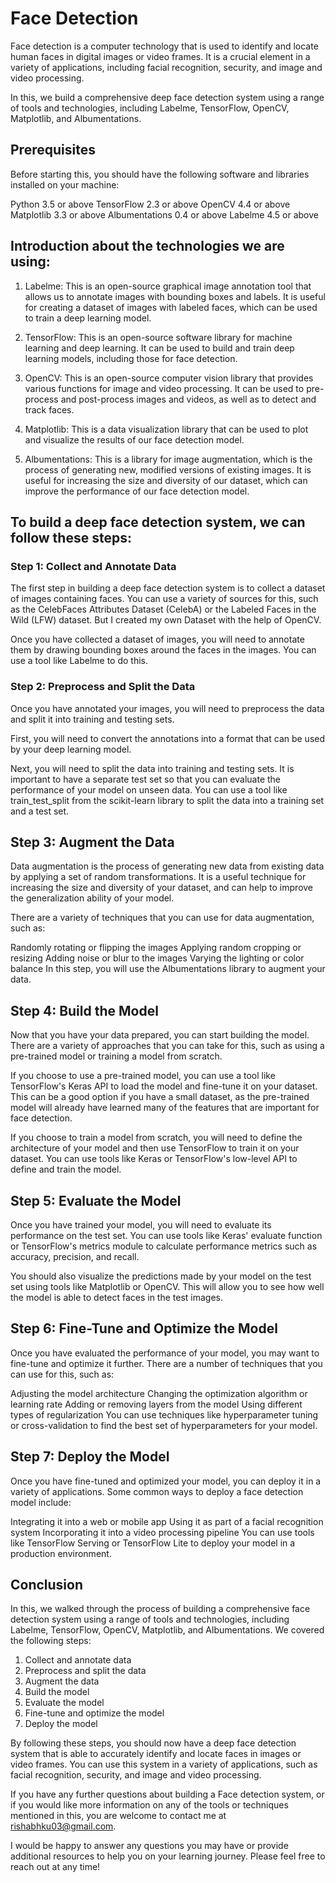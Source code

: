 # Face Detection

Face detection is a computer technology that is used to identify and locate human faces in digital images or video frames. It is a crucial element in a variety of applications, including facial recognition, security, and image and video processing.

In this, we build a comprehensive deep face detection system using a range of tools and technologies, including Labelme, TensorFlow, OpenCV, Matplotlib, and Albumentations.

## Prerequisites

Before starting this, you should have the following software and libraries installed on your machine:

Python 3.5 or above
TensorFlow 2.3 or above
OpenCV 4.4 or above
Matplotlib 3.3 or above
Albumentations 0.4 or above
Labelme 4.5 or above

## Introduction about the technologies we are using:

1.	Labelme: This is an open-source graphical image     annotation tool that allows us to annotate images with bounding boxes and labels. It is useful for creating a dataset of images with labeled faces, which can be used to train a deep learning model.

2.  TensorFlow: This is an open-source software library for  machine learning and deep learning. It can be used to build and train deep learning models, including those for face detection.

3.	OpenCV: This is an open-source computer vision library that provides various functions for image and video processing. It can be used to pre-process and post-process images and videos, as well as to detect and track faces.

4.	Matplotlib: This is a data visualization library that can be used to plot and visualize the results of our face detection model.

5.	Albumentations: This is a library for image augmentation, which is the process of generating new, modified versions of existing images. It is useful for increasing the size and diversity of our dataset, which can improve the performance of our face detection model.

## To build a deep face detection system, we can follow these steps:

### Step 1: Collect and Annotate Data

The first step in building a deep face detection system is to collect a dataset of images containing faces. You can use a variety of sources for this, such as the CelebFaces Attributes Dataset (CelebA) or the Labeled Faces in the Wild (LFW) dataset. But I created my own Dataset with the help of OpenCV. 

Once you have collected a dataset of images, you will need to annotate them by drawing bounding boxes around the faces in the images. You can use a tool like Labelme to do this.

### Step 2: Preprocess and Split the Data

Once you have annotated your images, you will need to preprocess the data and split it into training and testing sets.

First, you will need to convert the annotations into a format that can be used by your deep learning model. 

Next, you will need to split the data into training and testing sets. It is important to have a separate test set so that you can evaluate the performance of your model on unseen data. You can use a tool like train_test_split from the scikit-learn library to split the data into a training set and a test set.

## Step 3: Augment the Data

Data augmentation is the process of generating new data from existing data by applying a set of random transformations. It is a useful technique for increasing the size and diversity of your dataset, and can help to improve the generalization ability of your model.

There are a variety of techniques that you can use for data augmentation, such as:

Randomly rotating or flipping the images
Applying random cropping or resizing
Adding noise or blur to the images
Varying the lighting or color balance
In this step, you will use the Albumentations library to augment your data.

## Step 4: Build the Model

Now that you have your data prepared, you can start building the model. There are a variety of approaches that you can take for this, such as using a pre-trained model or training a model from scratch.

If you choose to use a pre-trained model, you can use a tool like TensorFlow's Keras API to load the model and fine-tune it on your dataset. This can be a good option if you have a small dataset, as the pre-trained model will already have learned many of the features that are important for face detection.

If you choose to train a model from scratch, you will need to define the architecture of your model and then use TensorFlow to train it on your dataset. You can use tools like Keras or TensorFlow's low-level API to define and train the model.

## Step 5: Evaluate the Model

Once you have trained your model, you will need to evaluate its performance on the test set. You can use tools like Keras' evaluate function or TensorFlow's metrics module to calculate performance metrics such as accuracy, precision, and recall.

You should also visualize the predictions made by your model on the test set using tools like Matplotlib or OpenCV. This will allow you to see how well the model is able to detect faces in the test images.

## Step 6: Fine-Tune and Optimize the Model

Once you have evaluated the performance of your model, you may want to fine-tune and optimize it further. There are a number of techniques that you can use for this, such as:

Adjusting the model architecture
Changing the optimization algorithm or learning rate
Adding or removing layers from the model
Using different types of regularization
You can use techniques like hyperparameter tuning or cross-validation to find the best set of hyperparameters for your model.

## Step 7: Deploy the Model

Once you have fine-tuned and optimized your model, you can deploy it in a variety of applications. Some common ways to deploy a face detection model include:

Integrating it into a web or mobile app
Using it as part of a facial recognition system
Incorporating it into a video processing pipeline
You can use tools like TensorFlow Serving or TensorFlow Lite to deploy your model in a production environment.

## Conclusion

In this, we walked through the process of building a comprehensive face detection system using a range of tools and technologies, including Labelme, TensorFlow, OpenCV, Matplotlib, and Albumentations. We covered the following steps:

1. Collect and annotate data
2. Preprocess and split the data
3. Augment the data
4. Build the model
5. Evaluate the model
6. Fine-tune and optimize the model
7. Deploy the model

By following these steps, you should now have a deep face detection system that is able to accurately identify and locate faces in images or video frames. You can use this system in a variety of applications, such as facial recognition, security, and image and video processing.

If you have any further questions about building a Face detection system, or if you would like more information on any of the tools or techniques mentioned in this, you are welcome to contact me at rishabhku03@gmail.com.

I would be happy to answer any questions you may have or provide additional resources to help you on your learning journey. Please feel free to reach out at any time!
